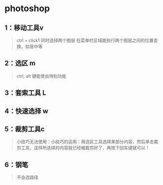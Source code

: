 # photoshop

## 1：移动工具v

> ctrl + click1	同时选择两个图层
> 在菜单栏区域能执行两个图层之间的位置变换，如居中等

## 2：选区 m

> ctrl, alt 键能使出特别功能

## 3：套索工具 L

## 4：快速选择 w

## 5：裁剪工具c

> 小技巧无法使用：小技巧的运用：用选区工具选择某部分内容，然后单击裁剪工具，这样所选择的内容就已经被裁剪好了，再按下回车键就可以！

## 6：钢笔

> 不会选路径

